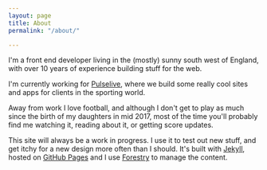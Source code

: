 ```yaml
---
layout: page
title: About
permalink: "/about/"

---
```

I'm a front end developer living in the (mostly) sunny south west of England, with over 10 years of experience building stuff for the web.

I'm currently working for [Pulselive](http://www.pulselive.com), where we build some really cool sites and apps for clients in the sporting world.

Away from work I love football, and although I don't get to play as much since the birth of my daughters in mid 2017, most of the time you'll probably find me watching it, reading about it, or getting score updates.

This site will always be a work in progress. I use it to test out new stuff, and get itchy for a new design more often than I should. It's built with [Jekyll](https://jekyllrb.com), hosted on [GitHub Pages](https://pages.github.com) and I use [Forestry](https://forestry.io) to manage the content.
